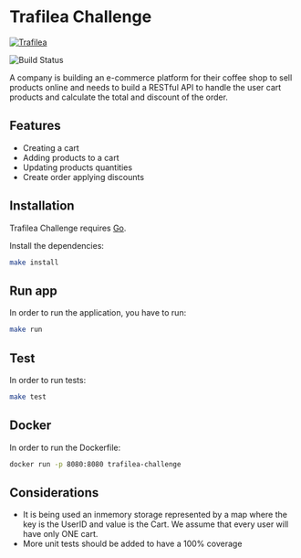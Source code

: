 # Trafilea Challenge

[![Trafilea](https://mma.prnewswire.com/media/1959233/Trafilea_Logo.jpg?w=200)](https://www.trafilea.com/)

![Build Status](https://travis-ci.org/joemccann/dillinger.svg?branch=master)

A company is building an e-commerce platform for their coffee shop to sell products online and
needs to build a RESTful API to handle the user cart products and calculate the total and
discount of the order.

## Features

- Creating a cart
- Adding products to a cart
- Updating products quantities
- Create order applying discounts

## Installation

Trafilea Challenge requires [Go](https://go.dev/).

Install the dependencies:

```sh
make install
```

## Run app

In order to run the application, you have to run:

```sh
make run
```

## Test

In order to run tests:

```sh
make test
```

## Docker

In order to run the Dockerfile:

```sh
docker run -p 8080:8080 trafilea-challenge
```

## Considerations
- It is being used an inmemory storage represented by a map where the key is the UserID and value is the Cart. We assume that every user will have only ONE cart.
- More unit tests should be added to have a 100% coverage
